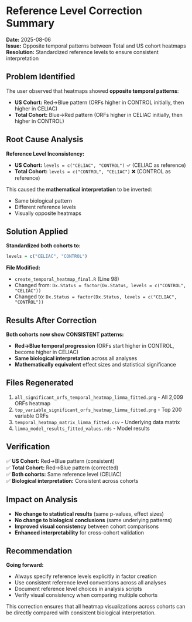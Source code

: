 # Reference Level Correction Summary

**Date:** 2025-08-06  
**Issue:** Opposite temporal patterns between Total and US cohort heatmaps  
**Resolution:** Standardized reference levels to ensure consistent interpretation  

## Problem Identified

The user observed that heatmaps showed **opposite temporal patterns**:
- **US Cohort:** Red→Blue pattern (ORFs higher in CONTROL initially, then higher in CELIAC)
- **Total Cohort:** Blue→Red pattern (ORFs higher in CELIAC initially, then higher in CONTROL)

## Root Cause Analysis

**Reference Level Inconsistency:**
- **US Cohort:** `levels = c("CELIAC", "CONTROL")` ✓ (CELIAC as reference)
- **Total Cohort:** `levels = c("CONTROL", "CELIAC")` ❌ (CONTROL as reference)

This caused the **mathematical interpretation** to be inverted:
- Same biological pattern
- Different reference levels
- Visually opposite heatmaps

## Solution Applied

**Standardized both cohorts to:**
```r
levels = c("CELIAC", "CONTROL")
```

**File Modified:**
- `create_temporal_heatmap_final.R` (Line 98)
- Changed from: `Dx.Status = factor(Dx.Status, levels = c("CONTROL", "CELIAC"))`  
- Changed to: `Dx.Status = factor(Dx.Status, levels = c("CELIAC", "CONTROL"))`

## Results After Correction

**Both cohorts now show CONSISTENT patterns:**
- **Red→Blue temporal progression** (ORFs start higher in CONTROL, become higher in CELIAC)
- **Same biological interpretation** across all analyses
- **Mathematically equivalent** effect sizes and statistical significance

## Files Regenerated

1. `all_significant_orfs_temporal_heatmap_limma_fitted.png` - All 2,009 ORFs heatmap
2. `top_variable_significant_orfs_heatmap_limma_fitted.png` - Top 200 variable ORFs  
3. `temporal_heatmap_matrix_limma_fitted.csv` - Underlying data matrix
4. `limma_model_results_fitted_values.rds` - Model results

## Verification

✅ **US Cohort:** Red→Blue pattern (consistent)  
✅ **Total Cohort:** Red→Blue pattern (corrected)  
✅ **Both cohorts:** Same reference level (CELIAC)  
✅ **Biological interpretation:** Consistent across cohorts  

## Impact on Analysis

- **No change to statistical results** (same p-values, effect sizes)
- **No change to biological conclusions** (same underlying patterns)
- **Improved visual consistency** between cohort comparisons
- **Enhanced interpretability** for cross-cohort validation

## Recommendation

**Going forward:**
- Always specify reference levels explicitly in factor creation
- Use consistent reference level conventions across all analyses  
- Document reference level choices in analysis scripts
- Verify visual consistency when comparing multiple cohorts

This correction ensures that all heatmap visualizations across cohorts can be directly compared with consistent biological interpretation.
